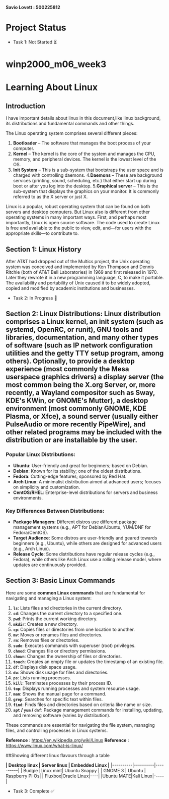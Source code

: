**Savio Lovett : 500225812**

# Project Status

- Task 1: Not Started ⏳


# winp2000_m06_week3
# Learning About Linux

## Introduction
I have important details about linux in this document,like linux background, its distributions and fundamental commands and other things.

The Linux operating system comprises several different pieces:

1. **Bootloader** –  The software that manages the boot process of your computer. 
2. **Kernel** –  The kernel is the core of the system and manages the CPU, memory, and peripheral devices. The kernel is the lowest level of the OS.
3. **Init System** – This is a sub-system that bootstraps the user space and is charged with controlling daemons. 
4.**Daemons** – These are background services (printing, sound, scheduling, etc.) that either start up during boot or after you log into the desktop.
5.**Graphical server** – This is the sub-system that displays the graphics on your monitor. It is commonly referred to as the X server or just X.


Linux is a popular, robust  operating system that can be found on both servers and desktop computers.
But Linux also is different from other operating systems in many important ways. First, and perhaps most importantly, Linux is open source software. The code used to create Linux is free and available to the public to view, edit, and—for users with the appropriate skills—to contribute to.


## Section 1: Linux History
After AT&T had dropped out of the Multics project, the Unix operating system was conceived and implemented by Ken Thompson and Dennis Ritchie (both of AT&T Bell Laboratories) in 1969 and first released in 1970. Later they rewrote it in a new programming language, C, to make it portable. The availability and portability of Unix caused it to be widely adopted, copied and modified by academic institutions and businesses.


- Task 2: In Progress 🚧

  


## Section 2: Linux Distributions: **Linux distribution** comprises a Linux kernel, an init system (such as systemd, OpenRC, or runit), GNU tools and libraries, documentation, and many other types of software (such as IP network configuration utilities and the getty TTY setup program, among others). Optionally, to provide a desktop experience (most commonly the Mesa userspace graphics drivers) a display server (the most common being the X.org Server, or, more recently, a Wayland compositor such as Sway, KDE's KWin, or GNOME's Mutter), a desktop environment (most commonly GNOME, KDE Plasma, or Xfce), a sound server (usually either PulseAudio or more recently PipeWire), and other related programs may be included with the distribution or are installable by the user.

### Popular Linux Distributions:
- **Ubuntu**: User-friendly and great for beginners; based on Debian.
- **Debian**: Known for its stability; one of the oldest distributions.
- **Fedora**: Cutting-edge features; sponsored by Red Hat.
- **Arch Linux**: A minimalist distribution aimed at advanced users; focuses on simplicity and customization.
- **CentOS/RHEL**: Enterprise-level distributions for servers and business environments.
  
### Key Differences Between Distributions:
- **Package Managers**: Different distros use different package management systems (e.g., APT for Debian/Ubuntu, YUM/DNF for Fedora/CentOS).
- **Target Audience**: Some distros are user-friendly and geared towards beginners (e.g., Ubuntu), while others are designed for advanced users (e.g., Arch Linux).
- **Release Cycle**: Some distributions have regular release cycles (e.g., Fedora), while others like Arch Linux use a rolling release model, where updates are continuously provided.

## Section 3: Basic Linux Commands
Here are some **common Linux commands** that are fundamental for navigating and managing a Linux system:

1. **`ls`**: Lists files and directories in the current directory.
2. **`cd`**: Changes the current directory to a specified one.
3. **`pwd`**: Prints the current working directory.
4. **`mkdir`**: Creates a new directory.
5. **`cp`**: Copies files or directories from one location to another.
6. **`mv`**: Moves or renames files and directories.
7. **`rm`**: Removes files or directories.
8. **`sudo`**: Executes commands with superuser (root) privileges.
9. **`chmod`**: Changes file or directory permissions.
10. **`chown`**: Changes the ownership of files or directories.
11. **`touch`**: Creates an empty file or updates the timestamp of an existing file.
12. **`df`**: Displays disk space usage.
13. **`du`**: Shows disk usage for files and directories.
14. **`ps`**: Lists running processes.
15. **`kill`**: Terminates processes by their process ID.
16. **`top`**: Displays running processes and system resource usage.
17. **`man`**: Shows the manual page for a command.
18. **`grep`**: Searches for specific text within files.
19. **`find`**: Finds files and directories based on criteria like name or size.
20. **`apt` / `yum` / `dnf`**: Package management commands for installing, updating, and removing software (varies by distribution). 

These commands are essential for navigating the file system, managing files, and controlling processes in Linux systems.

**Reference** : https://en.wikipedia.org/wiki/Linux
**Reference** : https://www.linux.com/what-is-linux/

##Showing different linux flavours through a table

**| Desktop linux  | Server linux | Embedded Linux |**
  |----------|----------|----------|
  | Budgie |Linux mint| Ubuntu Snappy |
  |  GNOME 3 | Ubuntu | Raspberry PI Os|
  | Fluxbox|Oracle Linux|----|
  |Ubuntu MATE|Kali Linux|-----|

- Task 3: Complete ✅



